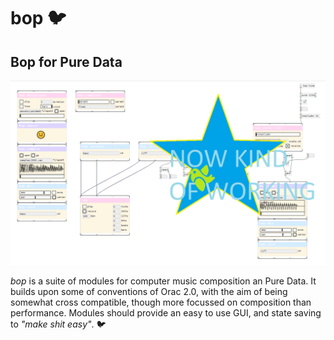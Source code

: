 # bop 🐦
## Bop for Pure Data

![bop.png](bop.png)

*bop* is a suite of modules for computer music composition an Pure Data.  It builds upon some of conventions of Orac 2.0, with the aim of being somewhat cross compatible, though more focussed on composition than performance.  Modules should provide an easy to use GUI, and state saving to *"make shit easy"*. 🐦


